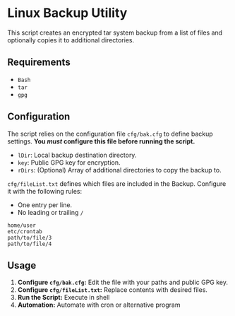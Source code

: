 # Linux Backup Utility

This script creates an encrypted tar system backup from a list of files and optionally copies it to additional directories.

## Requirements

*   `Bash`
*   `tar`
*   `gpg`

## Configuration

The script relies on the configuration file `cfg/bak.cfg` to define backup settings. **You *must* configure this file before running the script.**

*   `lDir`: Local backup destination directory.
*   `key`: Public GPG key for encryption.
*   `rDirs`: (Optional) Array of additional directories to copy the backup to.

`cfg/fileList.txt` defines which files are included in the Backup. Configure it with the following rules:
- One entry per line.
- No leading or trailing `/`
```
home/user
etc/crontab
path/to/file/3
path/to/file/4
```
## Usage

1.  **Configure `cfg/bak.cfg`:** Edit the file with your paths and public GPG key.
2.  **Configure `cfg/fileList.txt`:** Replace contents with desired files.
3.  **Run the Script:** Execute in shell
4.  **Automation:** Automate with cron or alternative program
